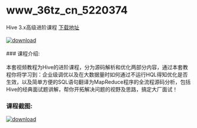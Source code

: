 # www_36tz_cn_5220374
Hive 3.x高级进阶课程
[下载地址](http://www.36tz.cn/article/5220374 "下载地址")
<br/></br>[![download](http://36tz.cn/muke_img/2021_07_1-21-300x180.png "下载地址")](http://www.36tz.cn/article/5220374 "下载地址")
<br/></br>### 课程介绍:<br/></br>本套视频教程为Hive的进阶课程，分为源码解析和优化两部分内容，通过本套教程你将学习到：企业级调优以及在大数据量时如何通过不运行HQL得知优化是否生效，以及简单方便的SQL语句翻译为MapReduce程序的全流程源码分析，包括Hive的经典面试题讲解，帮你开拓解决问题的视野及思路，搞定大厂面试！

### 课程截图:
[![download](http://36tz.cn/muke_img/2021_07_2-22.png "下载地址")](http://www.36tz.cn/article/5220374 "下载地址")
